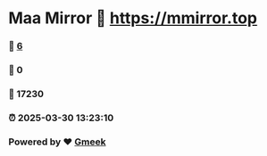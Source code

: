 # Maa Mirror :link: https://mmirror.top 
### :page_facing_up: [6](https://mmirror.top/tag.html) 
### :speech_balloon: 0 
### :hibiscus: 17230 
### :alarm_clock: 2025-03-30 13:23:10 
### Powered by :heart: [Gmeek](https://github.com/Meekdai/Gmeek)
